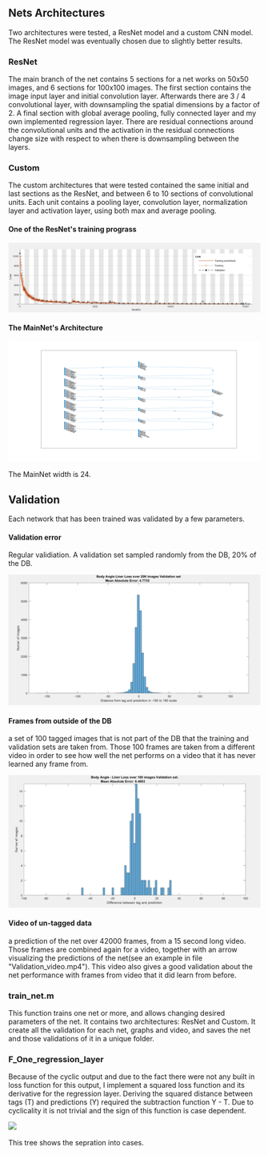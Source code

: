 ## Nets Architectures

Two architectures were tested, a ResNet model and a custom CNN model. The ResNet model was eventually chosen due to slightly better results.

### ResNet
The main branch of the net contains 5 sections for a net works on 50x50 images, and 6 sections for 100x100 images. The first section contains the image input layer and initial convolution layer. Afterwards there are 3 / 4 convolutional layer, with downsampling the spatial dimensions by a factor of 2. A final section with global average pooling, fully connected layer and my own implemented regression layer. There are residual connections around the convolutional units and the activation in the residual connections change size with respect to when there is downsampling between the layers.  

### Custom
The custom architectures that were tested contained the same initial and last sections as the ResNet, and between 6 to 10 sections of convolutional units. Each unit contains a pooling layer, convolution layer, normalization layer and activation layer, using both max and average pooling.


#### One of the ResNet's training prograss

![](Train_progress_ResNet.png)

#### The MainNet's Architecture

![](MainNet_Architecture.png)

The MainNet width is 24.

## Validation

Each network that has been trained was validated by a few parameters.

#### Validation error
Regular validiation. A validation set sampled randomly from the DB, 20% of the DB.

![](Body_Angle_Linear_Loss_Validation_Graph.png)

#### Frames from outside of the DB
a set of 100 tagged images that is not part of the DB that the training and validation sets are taken from.
Those 100 frames are taken from a different video in order to see how well the net performs on a video that it has never learned any
frame from. 

![](Final_test_validation_graph.png)

#### Video of un-tagged data
a prediction of the net over 42000 frames, from a 15 second long video. Those frames are combined again for a video,
together with an arrow visualizing the predictions of the net(see an example in file "Validation_video.mp4"). This video also gives a
good validation about the net performance with frames from video that it did learn from before.  

### train_net.m
This function trains one net or more, and allows changing desired parameters of the net.
It contains two architectures: ResNet and Custom. It create all the validation for each net, graphs and video, and saves the net and
those validations of it in a unique folder. 

### F_One_regression_layer
Because of the cyclic output and due to the fact there were not any built in loss function for this output, I implement a squared loss
function and its derivative for the regression layer. Deriving the squared distance between tags (T) and predictions (Y) required the
subtraction function Y - T. Due to cyclicality it is not trivial and the sign of this function is case dependent.

![](My_Code/visualization/Cyclic_loss_derivative_cases.png)

This tree shows the sepration into cases.
